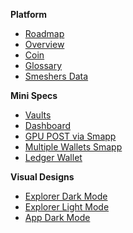 
**Platform**
- [Roadmap](roadmap.md)
- [Overview](platform.md)
- [Coin](spacemesh_coin.md)
- [Glossary](sm0.1_names.md)
- [Smeshers Data](home-smeshers-data.md)

**Mini Specs**
- [Vaults](smapp_vaults.md)
- [Dashboard](dashboard.md)
- [GPU POST via Smapp](post_setup.md)
- [Multiple Wallets Smapp](multiple_wallets_smapp.md)
- [Ledger Wallet](ledger_app.md)

**Visual Designs**
- [Explorer Dark Mode](resources/explorer_reference_visual_design_dark_mode.pdf ':ignore')
- [Explorer Light Mode](resources/explorer_reference_visual_design_light_mode.pdf ':ignore')
- [App Dark Mode](resources/smapp_dark_mode_design.pdf ':ignore')
